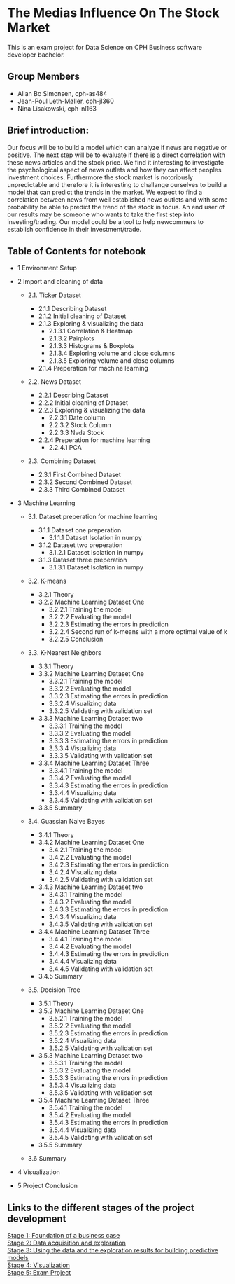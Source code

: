 # The Medias Influence On The Stock Market  

This is an exam project for Data Science on CPH Business software developer bachelor.

## Group Members

- Allan Bo Simonsen, cph-as484
- Jean-Poul Leth-Møller, cph-jl360
- Nina Lisakowski, cph-nl163

## Brief introduction:  
Our focus will be to build a model which can analyze if news are negative or positive. The next step will be to evaluate if there is a direct correlation with these news articles and the stock price. We find it interesting to investigate the psychological aspect of news outlets and how they can affect peoples investment choices. Furthermore the stock market is notoriously unpredictable and therefore it is interesting to challange ourselves to build a model that can predict the trends in the market. We expect to find a correlation between news from well established news outlets and with some probability be able to predict the trend of the stock in focus. An end user of our results may be someone who wants to take the first step into investing/trading. Our model could be a tool to help newcommers to establish confidence in their investment/trade.  

## Table of Contents for notebook
* 1 Environment Setup
* 2 Import and cleaning of data

    * 2.1. Ticker Dataset
        * 2.1.1 Describing Dataset
        * 2.1.2 Initial cleaning of Dataset
        * 2.1.3 Exploring & visualizing the data
            * 2.1.3.1 Correlation & Heatmap
            * 2.1.3.2 Pairplots
            * 2.1.3.3 Histograms & Boxplots
            * 2.1.3.4 Exploring volume and close columns
            * 2.1.3.5 Exploring volume and close columns
        * 2.1.4 Preperation for machine learning
        
     * 2.2. News Dataset
        * 2.2.1 Describing Dataset
        * 2.2.2 Initial cleaning of Dataset
        * 2.2.3 Exploring & visualizing the data
            * 2.2.3.1 Date column
            * 2.2.3.2 Stock Column
            * 2.2.3.3 Nvda Stock
        * 2.2.4 Preperation for machine learning
            * 2.2.4.1 PCA
            
     * 2.3. Combining Dataset
         * 2.3.1 First Combined Dataset
         * 2.3.2 Second Combined Dataset
         * 2.3.3 Third Combined Dataset
         
* 3 Machine Learning

    * 3.1. Dataset preperation for machine learning
        * 3.1.1 Dataset one preperation
            * 3.1.1.1 Dataset Isolation in numpy
        * 3.1.2 Dataset two preperation
            * 3.1.2.1 Dataset Isolation in numpy
        * 3.1.3 Dataset three preperation
            * 3.1.3.1 Dataset Isolation in numpy
    
    * 3.2. K-means
        * 3.2.1 Theory
        * 3.2.2 Machine Learning Dataset One
            * 3.2.2.1 Training the model
            * 3.2.2.2 Evaluating the model
            * 3.2.2.3 Estimating the errors in prediction
            * 3.2.2.4 Second run of k-means with a more optimal value of k
            * 3.2.2.5 Conclusion
    
    * 3.3. K-Nearest Neighbors
        * 3.3.1 Theory
        * 3.3.2 Machine Learning Dataset One
            * 3.3.2.1 Training the model
            * 3.3.2.2 Evaluating the model
            * 3.3.2.3 Estimating the errors in prediction
            * 3.3.2.4 Visualizing data
            * 3.3.2.5 Validating with validation set
        * 3.3.3 Machine Learning Dataset two
            * 3.3.3.1 Training the model
            * 3.3.3.2 Evaluating the model
            * 3.3.3.3 Estimating the errors in prediction
            * 3.3.3.4 Visualizing data
            * 3.3.3.5 Validating with validation set
        * 3.3.4 Machine Learning Dataset Three
            * 3.3.4.1 Training the model
            * 3.3.4.2 Evaluating the model
            * 3.3.4.3 Estimating the errors in prediction
            * 3.3.4.4 Visualizing data
            * 3.3.4.5 Validating with validation set
        * 3.3.5 Summary

    * 3.4. Guassian Naive Bayes
        * 3.4.1 Theory
        * 3.4.2 Machine Learning Dataset One
            * 3.4.2.1 Training the model
            * 3.4.2.2 Evaluating the model
            * 3.4.2.3 Estimating the errors in prediction
            * 3.4.2.4 Visualizing data
            * 3.4.2.5 Validating with validation set
        * 3.4.3 Machine Learning Dataset two
            * 3.4.3.1 Training the model
            * 3.4.3.2 Evaluating the model
            * 3.4.3.3 Estimating the errors in prediction
            * 3.4.3.4 Visualizing data
            * 3.4.3.5 Validating with validation set
        * 3.4.4 Machine Learning Dataset Three
            * 3.4.4.1 Training the model
            * 3.4.4.2 Evaluating the model
            * 3.4.4.3 Estimating the errors in prediction
            * 3.4.4.4 Visualizing data
            * 3.4.4.5 Validating with validation set
        * 3.4.5 Summary
    * 3.5. Decision Tree
        * 3.5.1 Theory
        * 3.5.2 Machine Learning Dataset One
            * 3.5.2.1 Training the model
            * 3.5.2.2 Evaluating the model
            * 3.5.2.3 Estimating the errors in prediction
            * 3.5.2.4 Visualizing data
            * 3.5.2.5 Validating with validation set
        * 3.5.3 Machine Learning Dataset two
            * 3.5.3.1 Training the model
            * 3.5.3.2 Evaluating the model
            * 3.5.3.3 Estimating the errors in prediction
            * 3.5.3.4 Visualizing data
            * 3.5.3.5 Validating with validation set
        * 3.5.4 Machine Learning Dataset Three
            * 3.5.4.1 Training the model
            * 3.5.4.2 Evaluating the model
            * 3.5.4.3 Estimating the errors in prediction
            * 3.5.4.4 Visualizing data
            * 3.5.4.5 Validating with validation set
        * 3.5.5 Summary
    * 3.6 Summary

* 4 Visualization
* 5 Project Conclusion

## Links to the different stages of the project development
[Stage 1: Foundation of a business case](https://github.com/Jean-Poul/Data-Science-Exam-Project/blob/main/README-STAGE1.md)  
[Stage 2: Data acquisition and exploration](https://github.com/Jean-Poul/Data-Science-Exam-Project/blob/main/README-STAGE2.md)  
[Stage 3: Using the data and the exploration results for building predictive models](https://github.com/Jean-Poul/Data-Science-Exam-Project/blob/main/README-STAGE3.md)  
[Stage 4: Visualization](https://github.com/Jean-Poul/Data-Science-Exam-Project/blob/main/README-STAGE4.md)  
[Stage 5: Exam Project](https://github.com/Jean-Poul/Data-Science-Exam-Project/blob/main/README-STAGE5.md)
